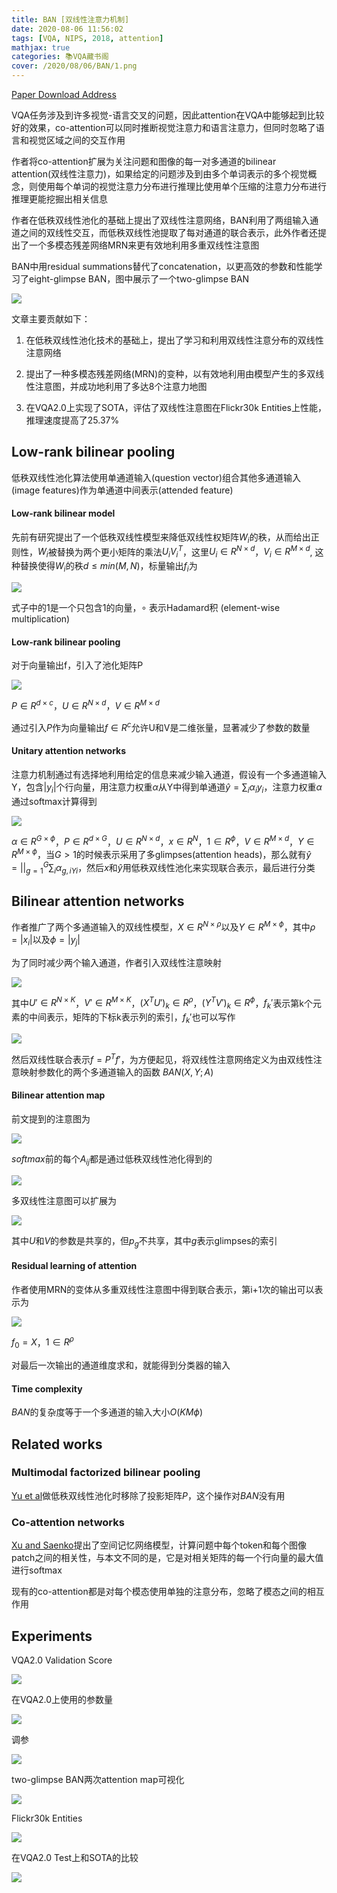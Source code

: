 ```yaml
---
title: BAN [双线性注意力机制]
date: 2020-08-06 11:56:02
tags: [VQA, NIPS, 2018, attention]
mathjax: true
categories: 📚VQA藏书阁
cover: /2020/08/06/BAN/1.png
---
```

[Paper Download Address](https://arxiv.org/abs/1805.07932)

VQA任务涉及到许多视觉-语言交叉的问题，因此attention在VQA中能够起到比较好的效果，co-attention可以同时推断视觉注意力和语言注意力，但同时忽略了语言和视觉区域之间的交互作用

作者将co-attention扩展为关注问题和图像的每一对多通道的bilinear attention(双线性注意力)，如果给定的问题涉及到由多个单词表示的多个视觉概念，则使用每个单词的视觉注意力分布进行推理比使用单个压缩的注意力分布进行推理更能挖掘出相关信息

作者在低秩双线性池化的基础上提出了双线性注意网络，BAN利用了两组输入通道之间的双线性交互，而低秩双线性池提取了每对通道的联合表示，此外作者还提出了一个多模态残差网络MRN来更有效地利用多重双线性注意图

BAN中用residual summations替代了concatenation，以更高效的参数和性能学习了eight-glimpse BAN，图中展示了一个two-glimpse BAN

![](1.png)

文章主要贡献如下：

1. 在低秩双线性池化技术的基础上，提出了学习和利用双线性注意分布的双线性注意网络

2. 提出了一种多模态残差网络(MRN)的变种，以有效地利用由模型产生的多双线性注意图，并成功地利用了多达8个注意力地图

3. 在VQA2.0上实现了SOTA，评估了双线性注意图在Flickr30k Entities上性能，推理速度提高了25.37%

## Low-rank bilinear pooling

低秩双线性池化算法使用单通道输入(question vector)组合其他多通道输入(image features)作为单通道中间表示(attended feature)

#### Low-rank bilinear model

先前有研究提出了一个低秩双线性模型来降低双线性权矩阵$W_i$的秩，从而给出正则性，$W_i$被替换为两个更小矩阵的乘法$U_iV_i^T$，这里$U_i \in R^{N \times d}$，$V_i \in R^{M \times d}$, 这种替换使得$W_i$的秩$d \le min(M,N)$，标量输出$f_i$为

![](2.png)

式子中的$1$是一个只包含1的向量，$\circ$ 表示Hadamard积 (element-wise multiplication)

#### Low-rank bilinear pooling

对于向量输出f，引入了池化矩阵P

![](3.png)

$P \in R^{d \times c}$，$U \in R^{N \times d}$，$V \in R^{M \times d}$  

通过引入$P$作为向量输出$f \in R^c$允许U和V是二维张量，显著减少了参数的数量

#### Unitary attention networks

注意力机制通过有选择地利用给定的信息来减少输入通道，假设有一个多通道输入Y，包含$|{y_i}|$个行向量，用注意力权重$\alpha$从Y中得到单通道$\hat{y}=\sum_i\alpha_iy_i$，注意力权重$\alpha$通过softmax计算得到

![](4.png)

$\alpha \in R^{G \times\phi}$，$P \in R^{d\times G}$，$U \in R^{N \times d}$，$x \in R^N$，$1 \in R^{\phi}$，$V \in R^{M \times d}$，$Y \in R^{M \times \phi}$，当$G>1$的时候表示采用了多glimpses(attention heads)，那么就有$\hat{y}=||_{g=1}^G\sum_i\alpha_{g,iYi}$，然后$x$和$\hat{y}$用低秩双线性池化来实现联合表示，最后进行分类

## Bilinear attention networks

作者推广了两个多通道输入的双线性模型，$X \in R^{N \times \rho}$以及$Y \in R^{M \times \phi}$，其中$\rho = |{x_i}|$以及$\phi =|{y_j}|$

为了同时减少两个输入通道，作者引入双线性注意映射

![](5.png)

其中$U' \in R^{N \times K}$，$V' \in R^{M \times K}$，$(X^TU')_k \in R^{\rho}$，$(Y^TV')_k \in R^{\phi}$，$f_k'$表示第k个元素的中间表示，矩阵的下标k表示列的索引，$f_k'$也可以写作

![](6.png)

然后双线性联合表示$f=P^Tf'$，为方便起见，将双线性注意网络定义为由双线性注意映射参数化的两个多通道输入的函数
$BAN(X,Y;A)$

#### Bilinear attention map

前文提到的注意图为

![](7.png)

$softmax$前的每个$A_{ij}$都是通过低秩双线性池化得到的

![](8.png)

多双线性注意图可以扩展为

![](9.png)

其中$U$和$V$的参数是共享的，但$p_g$不共享，其中$g$表示glimpses的索引

#### Residual learning of attention

作者使用MRN的变体从多重双线性注意图中得到联合表示，第i+1次的输出可以表示为

![](10.png)

$f_0=X$，$1 \in R^\rho$

对最后一次输出的通道维度求和，就能得到分类器的输入

#### Time complexity

$BAN$的复杂度等于一个多通道的输入大小$O(KM\phi)$

## Related works

### Multimodal factorized bilinear pooling

[Yu et al][1]做低秩双线性池化时移除了投影矩阵$P$，这个操作对$BAN$没有用

[1]:https://arxiv.org/abs/1708.03619

### Co-attention networks

[Xu and Saenko][2]提出了空间记忆网络模型，计算问题中每个token和每个图像patch之间的相关性，与本文不同的是，它是对相关矩阵的每一个行向量的最大值进行softmax

[2]:https://arxiv.org/abs/1511.05234

现有的co-attention都是对每个模态使用单独的注意分布，忽略了模态之间的相互作用

## Experiments

VQA2.0 Validation Score

![](11.png)

在VQA2.0上使用的参数量

![](12.png)

调参

![](13.png)

two-glimpse BAN两次attention map可视化

![](14.png)

Flickr30k Entities

![](15.png)

在VQA2.0 Test上和SOTA的比较

![](16.png)


